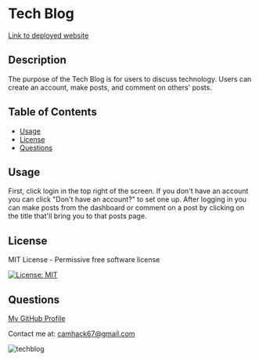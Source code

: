 # Tech Blog

[Link to deployed website](https://shrouded-reef-98444-ebcd1eaa46d8.herokuapp.com/)

## Description

The purpose of the Tech Blog is for users to discuss technology. Users can create an account, make posts, and comment on others' posts.

## Table of Contents

- [Usage](#usage)
- [License](#license)
- [Questions](#questions)

## Usage

First, click login in the top right of the screen. If you don't have an account you can click "Don't have an account?" to set one up. After logging in you can make posts from the dashboard or comment on a post by clicking on the title that'll bring you to that posts page.

## License

MIT License - Permissive free software license

[![License: MIT](https://img.shields.io/badge/License-MIT-yellow.svg)](https://opensource.org/licenses/MIT)

## Questions

[My GitHub Profile](https://github.com/cameronhack)

Contact me at: camhack67@gmail.com

![techblog](https://github.com/CameronHack/TechBlog/assets/139071966/4b14bc71-a475-4a91-b65a-dab047ff9a7c)
